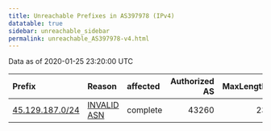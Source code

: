 ```yaml
---
title: Unreachable Prefixes in AS397978 (IPv4)
datatable: true
sidebar: unreachable_sidebar
permalink: unreachable_AS397978-v4.html
---
```


Data as of 2020-01-25 23:20:00 UTC


<div class="datatable-begin"></div>

| Prefix                                                   | Reason                                                                                                  | affected   |   Authorized AS |   MaxLength | Anchor                                         |   unreachable /24s |
|:---------------------------------------------------------|:--------------------------------------------------------------------------------------------------------|:-----------|----------------:|------------:|:-----------------------------------------------|-------------------:|
| [45.129.187.0/24](https://stat.ripe.net/45.129.187.0/24) | [INVALID ASN](https://rpki-validator.ripe.net/announcement-preview?asn=AS397978&prefix=45.129.187.0/24) | complete   |           43260 |          23 | [RIPE](unreachable_RIPE_NCC_RPKI_Root-v4.html) |                  1 |

<div class="datatable-end"></div>
